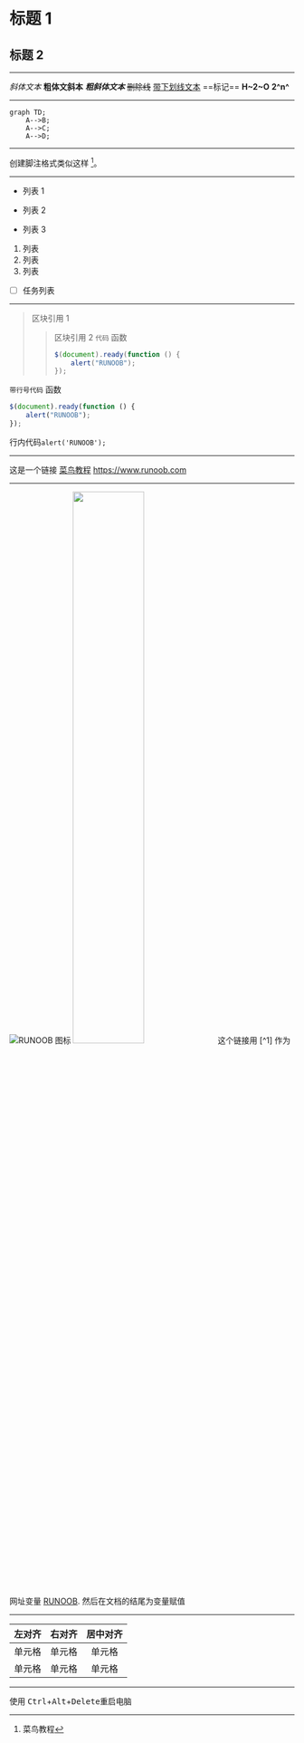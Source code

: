 # 标题 1

## 标题 2

---

_斜体文本_
**粗体文斜本**
**_粗斜体文本_**
~~删除线~~
<u>带下划线文本</u>
==标记==
**H~2~O**
**2^n^**

---

```mermaid
graph TD;
    A-->B;
    A-->C;
    A-->D;
```

---

创建脚注格式类似这样 [^runoob]。
[^runoob]: 菜鸟教程

---

- 列表 1

* 列表 2

- 列表 3

1. 列表
2. 列表
3. 列表

- [ ] 任务列表

---

> 区块引用 1
>
> > 区块引用 2
> > `代码` 函数
> >
> > ```javascript
> > $(document).ready(function () {
> >   	alert("RUNOOB");
> > });
> > ```

`带行号代码` 函数

```javascript
$(document).ready(function () {
	alert("RUNOOB");
});
```

行内代码`alert('RUNOOB');`

---

这是一个链接 [菜鸟教程](https://www.runoob.com)
<https://www.runoob.com>

---

![RUNOOB 图标](http://static.runoob.com/images/runoob-logo.png "RUNOOB")
<img src="http://static.runoob.com/images/runoob-logo.png" width="50%">
这个链接用 [^1] 作为网址变量 [RUNOOB][1].
然后在文档的结尾为变量赋值

[1]: http://static.runoob.com/images/runoob-logo.png

---

| 左对齐 | 右对齐 | 居中对齐 |
| :----- | -----: | :------: |
| 单元格 | 单元格 |  单元格  |
| 单元格 | 单元格 |  单元格  |

---

使用 <kbd>Ctrl</kbd>+<kbd>Alt</kbd>+<kbd>Delete</kbd>重启电脑


